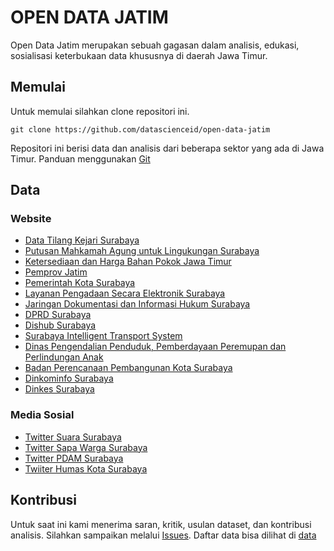 # OPEN DATA JATIM

Open Data Jatim merupakan sebuah gagasan dalam analisis, edukasi, sosialisasi keterbukaan data khususnya di daerah Jawa Timur.

## Memulai
Untuk memulai silahkan clone repositori ini.
```
git clone https://github.com/datascienceid/open-data-jatim
```
Repositori ini berisi data dan analisis dari beberapa sektor yang ada di 
Jawa Timur. Panduan menggunakan [Git](https://github.com/datascienceid/README)

## Data
### Website
- [Data Tilang Kejari Surabaya](http://www.kejari-surabaya.go.id/index.php/info-perkara/info-tilang) 
- [Putusan Mahkamah Agung untuk Lingukungan Surabaya](https://putusan.mahkamahagung.go.id/pengadilan/pn-surabaya/)
- [Ketersediaan dan Harga Bahan Pokok Jawa Timur](http://siskaperbapo.com/home)
- [Pemprov Jatim](http://www.jatimprov.go.id)
- [Pemerintah Kota Surabaya](https://surabaya.go.id)
- [Layanan Pengadaan Secara Elektronik Surabaya](https://lpse.surabaya.go.id)
- [Jaringan Dokumentasi dan Informasi Hukum Surabaya](https://jdih.surabaya.go.id)
- [DPRD Surabaya](https://dprd.surabaya.go.id)
- [Dishub Surabaya](dishub.surabaya.go.id)
- [Surabaya Intelligent Transport System](http://sits.dishub.surabaya.go.id)
- [Dinas Pengendalian Penduduk, Pemberdayaan Peremupan dan Perlindungan Anak](https://dp5a.surabaya.go.id)
- [Badan Perencanaan Pembangunan Kota Surabaya](https://bappeko.surabaya.go.id)
- [Dinkominfo Surabaya](https://dinkominfo.surabaya.go.id/)
- [Dinkes Surabaya](dinkes.surabaya.go.id)
 
### Media Sosial
- [Twitter Suara Surabaya](https://twitter.com/e100ss)
- [Twitter Sapa Warga Surabaya](https://twitter.com/SapawargaSby)
- [Twitter PDAM Surabaya](https://twitter.com/PDAMSurabaya)
- [Twiiter Humas Kota Surabaya](https://twitter.com/BanggaSurabaya)


## Kontribusi
Untuk saat ini kami menerima saran, kritik, usulan dataset, dan kontribusi analisis. Silahkan sampaikan melalui
[Issues](https://github.com/datascienceid/open-data-jatim/issues). Daftar data bisa dilihat di [data](https://github.com/datascienceid/open-data-jatim#data) 

